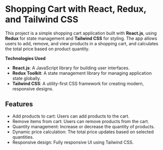 # Shopping Cart with React, Redux, and Tailwind CSS

This project is a simple shopping cart application built with **React.js**, using **Redux** for state management and **Tailwind CSS** for styling. The app allows users to add, remove, and view products in a shopping cart, and calculates the total price based on product quantity.

**Technologies Used**

- **React.js**: A JavaScript library for building user interfaces.
- **Redux Toolkit**: A state management library for managing application state globally.
- **Tailwind CSS**: A utility-first CSS framework for creating modern, responsive designs.

## Features

- Add products to cart: Users can add products to the cart.
- Remove items from cart: Users can remove products from the cart.
- Quantity management: Increase or decrease the quantity of products.
- Dynamic price calculation: The total price updates based on selected quantities.
- Responsive design: Fully responsive UI using Tailwind CSS.
